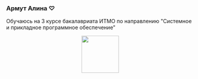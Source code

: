 ### Армут Алина ♡

Обучаюсь на 3 курсе бакалавриата ИТМО по направлению "Системноe и прикладное программное обеспечение" 

<div id="header" align="center">
  <img src="https://media.giphy.com/media/3oKIPnAiaMCws8nOsE/giphy.gif" width="100"/>
</div>
